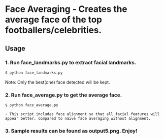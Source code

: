 # Face Averaging - Creates the average face of the top footballers/celebrities. 

## Usage

### 1. Run face_landmarks.py to extract facial landmarks. 
```bash
$ python face_landmarks.py 
```

Note: Only the best(one) face detected will be kept. 
	
### 2. Run face_average.py to get the average face. 
```bash
$ python face_average.py 
```
	- This script includes face alignment so that all facial features will appear better, compared to naive face averaging without alignment.  

### 3. Sample results can be found as output5.png. Enjoy!
